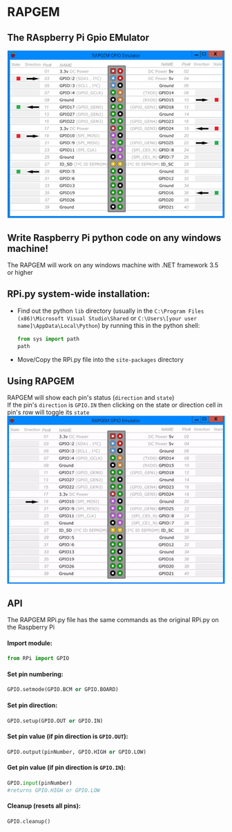 # RAPGEM

## The RAspberry Pi Gpio EMulator 
![RAPGEM in action](./images/rapgem.png)

## Write Raspberry Pi python code on any windows machine!
The RAPGEM will work on any windows machine with .NET framework 3.5 or higher

## RPi.py system-wide installation:
* Find out the python `lib` directory (usually in the `C:\Program Files (x86)\Microsoft Visual Studio\Shared` or `C:\Users\[your user name]\AppData\Local\Python`) by running this in the python shell:
	```python
	from sys import path
	path
	```
* Move/Copy the RPi.py file into the `site-packages` directory
## Using RAPGEM
RAPGEM will show each pin's status (`direction` and `state`)<br>
If the pin's `direction` is `GPIO.IN` then clicking on the state or direction cell in pin's row will toggle its `state`
![GPIO pin as input](./images/input.gif)
## API
The RAPGEM RPi.py file has the same commands as the original RPi.py on the Raspberry Pi

#### Import module:
```python
from RPi import GPIO
```

#### Set pin numbering:
```python
GPIO.setmode(GPIO.BCM or GPIO.BOARD)
```

#### Set pin direction:
```python
GPIO.setup(GPIO.OUT or GPIO.IN)
```

#### Set pin value (if pin direction is `GPIO.OUT`):
```python
GPIO.output(pinNumber, GPIO.HIGH or GPIO.LOW)
```

#### Get pin value (if pin direction is `GPIO.IN`):
```python
GPIO.input(pinNumber)
#returns GPIO.HIGH or GPIO.LOW
```

#### Cleanup (resets all pins):
```python
GPIO.cleanup()
```
